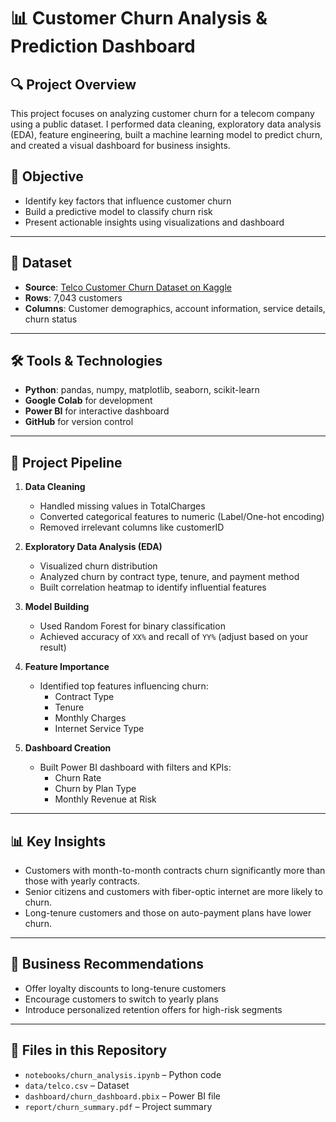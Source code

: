 
# 📊 Customer Churn Analysis & Prediction Dashboard

## 🔍 Project Overview
This project focuses on analyzing customer churn for a telecom company using a public dataset. I performed data cleaning, exploratory data analysis (EDA), feature engineering, built a machine learning model to predict churn, and created a visual dashboard for business insights.

## 🧠 Objective
- Identify key factors that influence customer churn
- Build a predictive model to classify churn risk
- Present actionable insights using visualizations and dashboard

---

## 📂 Dataset
- **Source**: [Telco Customer Churn Dataset on Kaggle](https://www.kaggle.com/datasets/blastchar/telco-customer-churn)
- **Rows**: 7,043 customers  
- **Columns**: Customer demographics, account information, service details, churn status

---

## 🛠️ Tools & Technologies
- **Python**: pandas, numpy, matplotlib, seaborn, scikit-learn
- **Google Colab** for development
- **Power BI** for interactive dashboard
- **GitHub** for version control

---

## 🚀 Project Pipeline

1. **Data Cleaning**
   - Handled missing values in TotalCharges
   - Converted categorical features to numeric (Label/One-hot encoding)
   - Removed irrelevant columns like customerID

2. **Exploratory Data Analysis (EDA)**
   - Visualized churn distribution
   - Analyzed churn by contract type, tenure, and payment method
   - Built correlation heatmap to identify influential features

3. **Model Building**
   - Used Random Forest for binary classification
   - Achieved accuracy of `XX%` and recall of `YY%` (adjust based on your result)

4. **Feature Importance**
   - Identified top features influencing churn:
     - Contract Type
     - Tenure
     - Monthly Charges
     - Internet Service Type

5. **Dashboard Creation**
   - Built Power BI dashboard with filters and KPIs:
     - Churn Rate
     - Churn by Plan Type
     - Monthly Revenue at Risk

---

## 📊 Key Insights
- Customers with month-to-month contracts churn significantly more than those with yearly contracts.
- Senior citizens and customers with fiber-optic internet are more likely to churn.
- Long-tenure customers and those on auto-payment plans have lower churn.

---

## 💼 Business Recommendations
- Offer loyalty discounts to long-tenure customers
- Encourage customers to switch to yearly plans
- Introduce personalized retention offers for high-risk segments

---

## 📎 Files in this Repository
- `notebooks/churn_analysis.ipynb` – Python code
- `data/telco.csv` – Dataset
- `dashboard/churn_dashboard.pbix` – Power BI file
- `report/churn_summary.pdf` – Project summary
